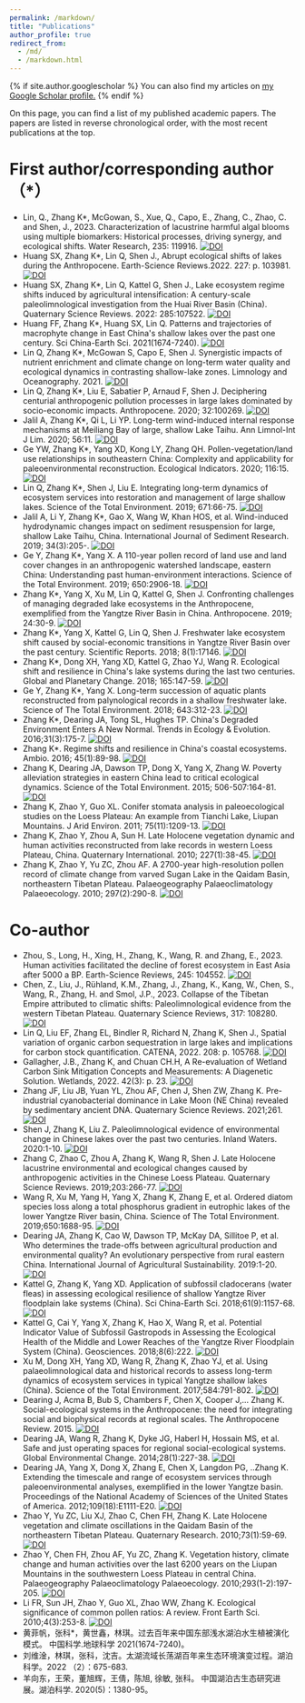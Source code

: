 ```yaml
---
permalink: /markdown/
title: "Publications"
author_profile: true
redirect_from: 
  - /md/
  - /markdown.html
---
```


{% if site.author.googlescholar %}
  You can also find my articles on <u><a href="https://scholar.google.com/citations?user=8DTFIfgAAAAJ&hl=en">my Google Scholar profile</a>.</u>
{% endif %}



On this page, you can find a list of my published academic papers. The papers are listed in reverse chronological order, with the most recent publications at the top.

# First author/corresponding author（*）

- Lin, Q., Zhang K*, McGowan, S., Xue, Q., Capo, E., Zhang, C., Zhao, C. and Shen, J., 2023. Characterization of lacustrine harmful algal blooms using multiple biomarkers: Historical processes, driving synergy, and ecological shifts. Water Research, 235: 119916. [![DOI](https://img.shields.io/badge/DOI-10.1016%2Fj.watres.2023.119916-blue)](https://doi.org/10.1016/j.watres.2023.119916)
- Huang SX, Zhang K*, Lin Q, Shen J., Abrupt ecological shifts of lakes during the Anthropocene. Earth-Science Reviews.2022. 227: p. 103981. [![DOI](https://img.shields.io/badge/DOI-10.1016%2Fj.earscirev.2022.103981-blue)](https://doi.org/10.1016/j.earscirev.2022.103981)
- Huang SX, Zhang K*, Lin Q, Kattel G, Shen J., Lake ecosystem regime shifts induced by agricultural intensification: A century-scale paleolimnological investigation from the Huai River Basin (China). Quaternary Science Reviews. 2022: 285:107522. [![DOI](https://img.shields.io/badge/DOI-10.1016%2Fj.quascirev.2022.107522-blue)](https://doi.org/10.1016/j.quascirev.2022.107522)
- Huang FF, Zhang K*, Huang SX, Lin Q. Patterns and trajectories of macrophyte change in East China's shallow lakes over the past one century. Sci China-Earth Sci. 2021(1674-7240). [![DOI](https://img.shields.io/badge/DOI-10.1007%2Fs11430--020--9806--9-blue)](https://doi.org/10.1007/s11430-020-9806-9)
- Lin Q, Zhang K*, McGowan S, Capo E, Shen J. Synergistic impacts of nutrient enrichment and climate change on long-term water quality and ecological dynamics in contrasting shallow-lake zones. Limnology and Oceanography. 2021. [![DOI](https://img.shields.io/badge/DOI-10.1002%2Flno.11878-blue)](https://doi.org/10.1002/lno.11878)
- Lin Q, Zhang K*, Liu E, Sabatier P, Arnaud F, Shen J. Deciphering centurial anthropogenic pollution processes in large lakes dominated by socio-economic impacts. Anthropocene. 2020; 32:100269. [![DOI](https://img.shields.io/badge/DOI-10.1016%2Fj.ancene.2020.100269-blue)](https://doi.org/10.1016/j.ancene.2020.100269)
- Jalil A, Zhang K*, Qi L, Li YP. Long-term wind-induced internal response mechanisms at Meiliang Bay of large, shallow Lake Taihu. Ann Limnol-Int J Lim. 2020; 56:11. [![DOI](https://img.shields.io/badge/DOI-10.1051%2Flimn%2F2019026-blue)](https://doi.org/10.1051/limn/2019026)
- Ge YW, Zhang K*, Yang XD, Kong LY, Zhang QH. Pollen-vegetation/land use relationships in southeastern China: Complexity and applicability for paleoenvironmental reconstruction. Ecological Indicators. 2020; 116:15. [![DOI](https://img.shields.io/badge/DOI-10.1016%2Fj.ecolind.2020.106523-blue)](https://doi.org/10.1016/j.ecolind.2020.106523)
- Lin Q, Zhang K*, Shen J, Liu E. Integrating long-term dynamics of ecosystem services into restoration and management of large shallow lakes. Science of the Total Environment. 2019; 671:66-75. [![DOI](https://img.shields.io/badge/DOI-10.1016%2Fj.scitotenv.2019.03.307-blue)](https://doi.org/10.1016/j.scitotenv.2019.03.307)
- Jalil A, Li Y, Zhang K*, Gao X, Wang W, Khan HOS, et al. Wind-induced hydrodynamic changes impact on sediment resuspension for large, shallow Lake Taihu, China. International Journal of Sediment Research. 2019; 34(3):205-. [![DOI](https://img.shields.io/badge/DOI-10.1016%2Fj.ijsrc.2018.11.003-blue)](https://doi.org/10.1016/j.ijsrc.2018.11.003)
- Ge Y, Zhang K*, Yang X. A 110-year pollen record of land use and land cover changes in an anthropogenic watershed landscape, eastern China: Understanding past human-environment interactions. Science of the Total Environment. 2019; 650:2906-18. [![DOI](https://img.shields.io/badge/DOI-10.1016%2Fj.scitotenv.2018.10.058-blue)](https://doi.org/10.1016/j.scitotenv.2018.10.058)
- Zhang K*, Yang X, Xu M, Lin Q, Kattel G, Shen J. Confronting challenges of managing degraded lake ecosystems in the Anthropocene, exemplified from the Yangtze River Basin in China. Anthropocene. 2019; 24:30-9. [![DOI](https://img.shields.io/badge/DOI-10.1016%2Fj.ancene.2018.11.001-blue)](https://doi.org/10.1016/j.ancene.2018.11.001)
- Zhang K*, Yang X, Kattel G, Lin Q, Shen J. Freshwater lake ecosystem shift caused by social-economic transitions in Yangtze River Basin over the past century. Scientific Reports. 2018; 8(1):17146. [![DOI](https://img.shields.io/badge/DOI-10.1038%2Fs41598-018-35482-5-blue)](https://doi.org/10.1038/s41598-018-35482-5)
- Zhang K*, Dong XH, Yang XD, Kattel G, Zhao YJ, Wang R. Ecological shift and resilience in China's lake systems during the last two centuries. Global and Planetary Change. 2018; 165:147-59. [![DOI](https://img.shields.io/badge/DOI-10.1016%2Fj.gloplacha.2018.03.013-blue)](https://doi.org/10.1016/j.gloplacha.2018.03.013)
- Ge Y, Zhang K*, Yang X. Long-term succession of aquatic plants reconstructed from palynological records in a shallow freshwater lake. Science of The Total Environment. 2018; 643:312-23. [![DOI](https://img.shields.io/badge/DOI-10.1016%2Fj.scitotenv.2018.06.203-blue)](https://doi.org/10.1016/j.scitotenv.2018.06.203)
- Zhang K*, Dearing JA, Tong SL, Hughes TP. China's Degraded Environment Enters A New Normal. Trends in Ecology & Evolution. 2016;31(3):175-7. [![DOI](https://img.shields.io/badge/DOI-10.1016%2Fj.tree.2015.12.002-blue)](https://doi.org/10.1016/j.tree.2015.12.002)
- Zhang K*. Regime shifts and resilience in China's coastal ecosystems. Ambio. 2016; 45(1):89-98. [![DOI](https://img.shields.io/badge/DOI-10.1007%2Fs13280-015-0692-2-blue)](https://doi.org/10.1007/s13280-015-0692-2)
- Zhang K, Dearing JA, Dawson TP, Dong X, Yang X, Zhang W. Poverty alleviation strategies in eastern China lead to critical ecological dynamics. Science of the Total Environment. 2015; 506-507:164-81. [![DOI](https://img.shields.io/badge/DOI-10.1016%2Fj.scitotenv.2014.10.096-blue)](https://doi.org/10.1016/j.scitotenv.2014.10.096)
- Zhang K, Zhao Y, Guo XL. Conifer stomata analysis in paleoecological studies on the Loess Plateau: An example from Tianchi Lake, Liupan Mountains. J Arid Environ. 2011; 75(11):1209-13. [![DOI](https://img.shields.io/badge/DOI-10.1016%2Fj.jaridenv.2011.04.023-blue)](https://doi.org/10.1016/j.jaridenv.2011.04.023)
- Zhang K, Zhao Y, Zhou A, Sun H. Late Holocene vegetation dynamic and human activities reconstructed from lake records in western Loess Plateau, China. Quaternary International. 2010; 227(1):38-45. [![DOI](https://img.shields.io/badge/DOI-10.1016%2Fj.quaint.2010.04.019-blue)](https://doi.org/10.1016/j.quaint.2010.04.019)
- Zhang K, Zhao Y, Yu ZC, Zhou AF. A 2700-year high-resolution pollen record of climate change from varved Sugan Lake in the Qaidam Basin, northeastern Tibetan Plateau. Palaeogeography Palaeoclimatology Palaeoecology. 2010; 297(2):290-8. [![DOI](https://img.shields.io/badge/DOI-10.1016%2Fj.palaeo.2010.08.008-blue)](https://doi.org/10.1016/j.palaeo.2010.08.008)

# Co-author

- Zhou, S., Long, H., Xing, H., Zhang, K., Wang, R. and Zhang, E., 2023. Human activities facilitated the decline of forest ecosystem in East Asia after 5000 a BP. Earth-Science Reviews, 245: 104552. [![DOI](https://img.shields.io/badge/DOI-10.1016%2Fj.earscirev.2023.104552-blue)](https://doi.org/10.1016/j.earscirev.2023.104552)
- Chen, Z., Liu, J., Rühland, K.M., Zhang, J., Zhang, K., Kang, W., Chen, S., Wang, R., Zhang, H. and Smol, J.P., 2023. Collapse of the Tibetan Empire attributed to climatic shifts: Paleolimnological evidence from the western Tibetan Plateau. Quaternary Science Reviews, 317: 108280. [![DOI](https://img.shields.io/badge/DOI-10.1016%2Fj.quascirev.2023.108280-blue)](https://doi.org/10.1016/j.quascirev.2023.108280)
- Lin Q, Liu EF, Zhang EL, Bindler R, Richard N, Zhang K, Shen J., Spatial variation of organic carbon sequestration in large lakes and implications for carbon stock quantification. CATENA, 2022. 208: p. 105768. [![DOI](https://img.shields.io/badge/DOI-10.1016%2Fj.catena.2021.105768-blue)](https://doi.org/10.1016/j.catena.2021.105768)
- Gallagher, J.B., Zhang K, and Chuan CH.H, A Re-evaluation of Wetland Carbon Sink Mitigation Concepts and Measurements: A Diagenetic Solution. Wetlands, 2022. 42(3): p. 23. [![DOI](https://img.shields.io/badge/DOI-10.1007%2Fs13157-022-01539-5-blue)](https://doi.org/10.1007/s13157-022-01539-5)
- Zhang JF, Liu JB, Yuan YL, Zhou AF, Chen J, Shen ZW, Zhang K. Pre-industrial cyanobacterial dominance in Lake Moon (NE China) revealed by sedimentary ancient DNA. Quaternary Science Reviews. 2021;261. [![DOI](https://img.shields.io/badge/DOI-10.1016%2Fj.quascirev.2021.106966-blue)](https://doi.org/10.1016/j.quascirev.2021.106966)
- Shen J, Zhang K, Liu Z. Paleolimnological evidence of environmental change in Chinese lakes over the past two centuries. Inland Waters. 2020:1-10. [![DOI](https://img.shields.io/badge/DOI-10.1080%2F20442041.2019.1657348-blue)](https://doi.org/10.1080/20442041.2019.1657348)
- Zhang C, Zhao C, Zhou A, Zhang K, Wang R, Shen J. Late Holocene lacustrine environmental and ecological changes caused by anthropogenic activities in the Chinese Loess Plateau. Quaternary Science Reviews. 2019;203:266-77. [![DOI](https://img.shields.io/badge/DOI-10.1016%2Fj.quascirev.2018.11.020-blue)](https://doi.org/10.1016/j.quascirev.2018.11.020)
- Wang R, Xu M, Yang H, Yang X, Zhang K, Zhang E, et al. Ordered diatom species loss along a total phosphorus gradient in eutrophic lakes of the lower Yangtze River basin, China. Science of The Total Environment. 2019;650:1688-95. [![DOI](https://img.shields.io/badge/DOI-10.1016%2Fj.scitotenv.2018.09.328-blue)](https://doi.org/10.1016/j.scitotenv.2018.09.328)
- Dearing JA, Zhang K, Cao W, Dawson TP, McKay DA, Sillitoe P, et al. Who determines the trade-offs between agricultural production and environmental quality? An evolutionary perspective from rural eastern China. International Journal of Agricultural Sustainability. 2019:1-20. [![DOI](https://img.shields.io/badge/DOI-10.1080%2F14735903.2019.1667141-blue)](https://doi.org/10.1080/14735903.2019.1667141)
- Kattel G, Zhang K, Yang XD. Application of subfossil cladocerans (water fleas) in assessing ecological resilience of shallow Yangtze River floodplain lake systems (China). Sci China-Earth Sci. 2018;61(9):1157-68. [![DOI](https://img.shields.io/badge/DOI-10.1007%2Fs11430-017-9218-6-blue)](https://doi.org/10.1007/s11430-017-9218-6)
- Kattel G, Cai Y, Yang X, Zhang K, Hao X, Wang R, et al. Potential Indicator Value of Subfossil Gastropods in Assessing the Ecological Health of the Middle and Lower Reaches of the Yangtze River Floodplain System (China). Geosciences. 2018;8(6):222. [![DOI](https://img.shields.io/badge/DOI-10.3390%2Fgeosciences8060222-blue)](https://doi.org/10.3390/geosciences8060222)
- Xu M, Dong XH, Yang XD, Wang R, Zhang K, Zhao YJ, et al. Using palaeolimnological data and historical records to assess long-term dynamics of ecosystem services in typical Yangtze shallow lakes (China). Science of the Total Environment. 2017;584:791-802. [![DOI](https://img.shields.io/badge/DOI-10.1016%2Fj.scitotenv.2017.01.118-blue)](https://doi.org/10.1016/j.scitotenv.2017.01.118)
- Dearing J, Acma B, Bub S, Chambers F, Chen X, Cooper J,… Zhang K. Social-ecological systems in the Anthropocene: the need for integrating social and biophysical records at regional scales. The Anthropocene Review. 2015. [![DOI](https://img.shields.io/badge/DOI-10.1177%2F2053019615579128-blue)](https://doi.org/10.1177/2053019615579128)
- Dearing JA, Wang R, Zhang K, Dyke JG, Haberl H, Hossain MS, et al. Safe and just operating spaces for regional social-ecological systems. Global Environmental Change. 2014;28(1):227-38. [![DOI](https://img.shields.io/badge/DOI-10.1016%2Fj.gloenvcha.2014.06.012-blue)](https://doi.org/10.1016/j.gloenvcha.2014.06.012)
- Dearing JA, Yang X, Dong X, Zhang E, Chen X, Langdon PG, ..Zhang K. Extending the timescale and range of ecosystem services through paleoenvironmental analyses, exemplified in the lower Yangtze basin. Proceedings of the National Academy of Sciences of the United States of America. 2012;109(18):E1111-E20. [![DOI](https://img.shields.io/badge/DOI-10.1073%2Fpnas.1118263109-blue)](https://doi.org/10.1073/pnas.1118263109)
- Zhao Y, Yu ZC, Liu XJ, Zhao C, Chen FH, Zhang K. Late Holocene vegetation and climate oscillations in the Qaidam Basin of the northeastern Tibetan Plateau. Quaternary Research. 2010;73(1):59-69. [![DOI](https://img.shields.io/badge/DOI-10.1016%2Fj.yqres.2008.11.007-blue)](https://doi.org/10.1016/j.yqres.2008.11.007)
- Zhao Y, Chen FH, Zhou AF, Yu ZC, Zhang K. Vegetation history, climate change and human activities over the last 6200 years on the Liupan Mountains in the southwestern Loess Plateau in central China. Palaeogeography Palaeoclimatology Palaeoecology. 2010;293(1-2):197-205. [![DOI](https://img.shields.io/badge/DOI-10.1016%2Fj.palaeo.2010.05.020-blue)](https://doi.org/10.1016/j.palaeo.2010.05.020)
- Li FR, Sun JH, Zhao Y, Guo XL, Zhao WW, Zhang K. Ecological significance of common pollen ratios: A review. Front Earth Sci. 2010;4(3):253-8. [![DOI](https://img.shields.io/badge/DOI-10.1007%2Fs11707-010-0112-7-blue)](https://doi.org/10.1007/s11707-010-0112-7)
- 黄菲帆，张科*，黄世鑫，林琪。过去百年来中国东部浅水湖泊水生植被演化模式。 中国科学.地球科学 2021(1674-7240)。
- 刘维淦，林琪，张科，沈吉。太湖流域长荡湖百年来生态环境演变过程。湖泊科学。2022 （2）：675-683.
- 羊向东，王荣，董旭辉，王倩，陈旭, 徐敏, 张科。 中国湖泊古生态研究进展。湖泊科学. 2020(5)：1380-95。

